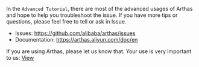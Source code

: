 In the `Advanced Tutorial`, there are most of the advanced usages of Arthas and hope to help you troubleshoot the issue. If you have more tips or questions, please feel free to tell or ask in Issue.

* Issues: https://github.com/alibaba/arthas/issues
* Documentation: https://arthas.aliyun.com/doc/en


If you are using Arthas, please let us know that. Your use is very important to us: [View](https://github.com/alibaba/arthas/issues/111)